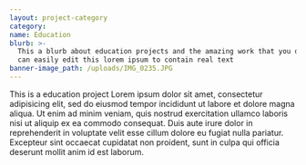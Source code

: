 ```yaml
---
layout: project-category
category:
name: Education
blurb: >-
  This a blurb about education projects and the amazing work that you do, you
  can easily edit this lorem ipsum to contain real text
banner-image_path: /uploads/IMG_0235.JPG
---
```


This is a education project Lorem ipsum dolor sit amet, consectetur adipisicing elit, sed do eiusmod tempor incididunt ut labore et dolore magna aliqua. Ut enim ad minim veniam, quis nostrud exercitation ullamco laboris nisi ut aliquip ex ea commodo consequat. Duis aute irure dolor in reprehenderit in voluptate velit esse cillum dolore eu fugiat nulla pariatur. Excepteur sint occaecat cupidatat non proident, sunt in culpa qui officia deserunt mollit anim id est laborum.
